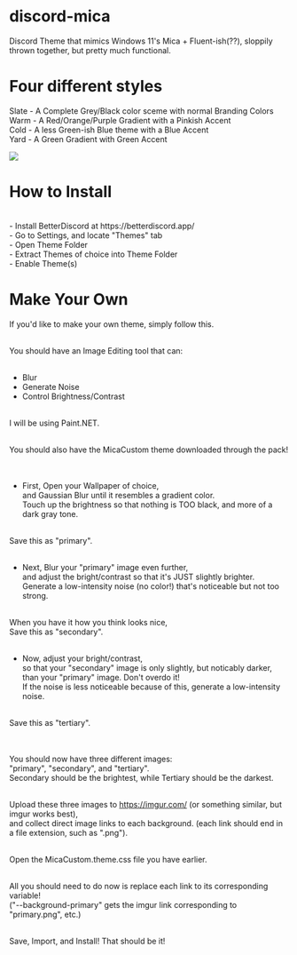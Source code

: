 # discord-mica
Discord Theme that mimics Windows 11's Mica + Fluent-ish(??), sloppily thrown together, but pretty much functional.

# Four different styles

Slate - A Complete Grey/Black color sceme with normal Branding Colors <br/>
Warm - A Red/Orange/Purple Gradient with a Pinkish Accent <br/>
Cold - A less Green-ish Blue theme with a Blue Accent <br/>
Yard - A Green Gradient with Green Accent <br/>

[<img src="https://i.imgur.com/vFfGdZS.png">](https://github.com/MazeoGH/discord-mica/releases/tag/1.0.0)

# How to Install
<br/>
- Install BetterDiscord at https://betterdiscord.app/ <br/>
- Go to Settings, and locate "Themes" tab <br/>
- Open Theme Folder <br/>
- Extract Themes of choice into Theme Folder <br/>
- Enable Theme(s)

# Make Your Own

If you'd like to make your own theme, simply follow this. <br/> <br/>

You should have an Image Editing tool that can: <br/> <br/>

- Blur <br/>
- Generate Noise <br/>
- Control Brightness/Contrast <br/> <br/>

I will be using Paint.NET. <br/><br/>

You should also have the MicaCustom theme downloaded through the pack! <br/><br/><br/>


- First, Open your Wallpaper of choice, <br/>
and Gaussian Blur until it resembles a gradient color. <br/>
Touch up the brightness so that nothing is TOO black, and more of a dark gray tone. <br/><br/>

Save this as "primary". <br/><br/>

- Next, Blur your "primary" image even further, <br/>
and adjust the bright/contrast so that it's JUST slightly brighter. <br/>
Generate a low-intensity noise (no color!) that's noticeable but not too strong. <br/><br/>

When you have it how you think looks nice, <br/>
Save this as "secondary". <br/><br/>

- Now, adjust your bright/contrast, <br/>
so that your "secondary" image is only slightly, but noticably darker, than your "primary" image. Don't overdo it! <br/>
If the noise is less noticeable because of this, generate a low-intensity noise. <br/><br/>

Save this as "tertiary". <br/><br/><br/>


You should now have three different images: <br/>
"primary", "secondary", and "tertiary". <br/>
Secondary should be the brightest, while Tertiary should be the darkest. <br/><br/>

Upload these three images to https://imgur.com/ (or something similar, but imgur works best), <br/>
and collect direct image links to each background. (each link should end in a file extension, such as ".png"). <br/><br/>

Open the MicaCustom.theme.css file you have earlier. <br/><br/>

All you should need to do now is replace each link to its corresponding variable!<br/>
("--background-primary" gets the imgur link corresponding to "primary.png", etc.)<br/><br/>

Save, Import, and Install! That should be it!
